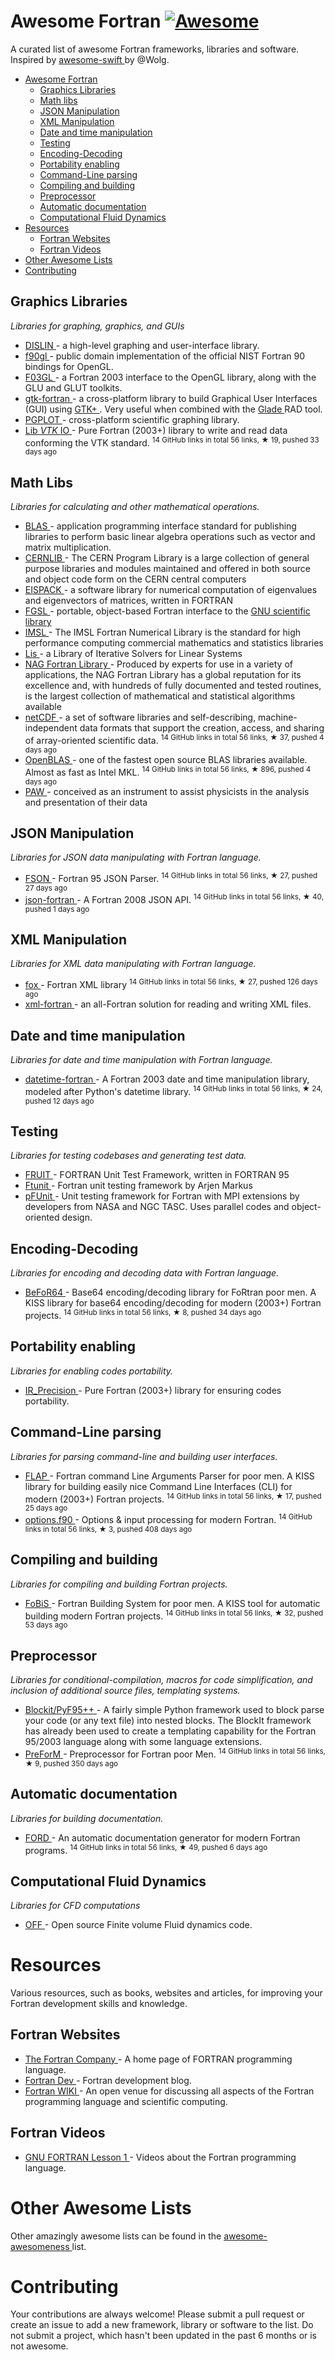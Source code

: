 <h1>
 Awesome Fortran
 <a href="https://github.com/sindresorhus/awesome">
  <img alt="Awesome" src="https://cdn.rawgit.com/sindresorhus/awesome/d7305f38d29fed78fa85652e3a63e154dd8e8829/media/badge.svg"/>
 </a>
</h1>
<p>
 A curated list of awesome Fortran frameworks, libraries and software. Inspired by
 <a href="https://github.com/Wolg/awesome-swift">
  awesome-swift
 </a>
 by @Wolg.
</p>
<ul>
 <li>
  <a href="#awesome-fortran">
   Awesome Fortran
  </a>
  <ul>
   <li>
    <a href="#graphics-libraries">
     Graphics Libraries
    </a>
   </li>
   <li>
    <a href="#math-libs">
     Math libs
    </a>
   </li>
   <li>
    <a href="#json-manipulation">
     JSON Manipulation
    </a>
   </li>
   <li>
    <a href="#xml-manipulation">
     XML Manipulation
    </a>
   </li>
   <li>
    <a href="#date-and-time-manipulation">
     Date and time manipulation
    </a>
   </li>
   <li>
    <a href="#testing">
     Testing
    </a>
   </li>
   <li>
    <a href="#encoding-decoding">
     Encoding-Decoding
    </a>
   </li>
   <li>
    <a href="#portability-enabling">
     Portability enabling
    </a>
   </li>
   <li>
    <a href="#command-line-parsing">
     Command-Line parsing
    </a>
   </li>
   <li>
    <a href="#compiling-and-building">
     Compiling and building
    </a>
   </li>
   <li>
    <a href="#preprocessor">
     Preprocessor
    </a>
   </li>
   <li>
    <a href="#automatic-documentation">
     Automatic documentation
    </a>
   </li>
   <li>
    <a href="#computational-fluid-dynamics">
     Computational Fluid Dynamics
    </a>
   </li>
  </ul>
 </li>
 <li>
  <a href="#resources">
   Resources
  </a>
  <ul>
   <li>
    <a href="#fortran-websites">
     Fortran Websites
    </a>
   </li>
   <li>
    <a href="#fortran-videos">
     Fortran Videos
    </a>
   </li>
  </ul>
 </li>
 <li>
  <a href="#other-awesome-lists">
   Other Awesome Lists
  </a>
 </li>
 <li>
  <a href="#contributing">
   Contributing
  </a>
 </li>
</ul>
<h2>
 Graphics Libraries
</h2>
<p>
 <em>
  Libraries for graphing, graphics, and GUIs
 </em>
</p>
<ul>
 <li>
  <a href="http://www.mps.mpg.de/dislin/">
   DISLIN
  </a>
  - a high-level graphing and user-interface library.
 </li>
 <li>
  <a href="http://math.nist.gov/f90gl/">
   f90gl
  </a>
  - public domain implementation of the official NIST Fortran 90 bindings for OpenGL.
 </li>
 <li>
  <a href="http://www-stone.ch.cam.ac.uk/pub/f03gl/index.xhtml">
   F03GL
  </a>
  - a Fortran 2003 interface to the OpenGL library, along with the GLU and GLUT toolkits.
 </li>
 <li>
  <a href="https://github.com/jerryd/gtk-fortran/wiki">
   gtk-fortran
  </a>
  - a cross-platform library to build Graphical User Interfaces (GUI) using
  <a href="http://www.gtk.org/">
   GTK+
  </a>
  .  Very useful when combined with the
  <a href="https://glade.gnome.org/">
   Glade
  </a>
  RAD tool.
 </li>
 <li>
  <a href="http://www.astro.caltech.edu/~tjp/pgplot/">
   PGPLOT
  </a>
  - cross-platform scientific graphing library.
 </li>
 <li>
  <a href="https://github.com/szaghi/Lib_VTK_IO">
   Lib
   <em>
    VTK
   </em>
   IO
  </a>
  - Pure Fortran (2003+) library to write and read data conforming the VTK standard.
  <sup>
   14 GitHub links in total 56 links, &#9733 19, pushed 33 days ago
  </sup>
 </li>
</ul>
<h2>
 Math Libs
</h2>
<p>
 <em>
  Libraries for calculating and other mathematical operations.
 </em>
</p>
<ul>
 <li>
  <a href="http://www.netlib.org/blas/">
   BLAS
  </a>
  - application programming interface standard for publishing libraries to perform basic linear algebra operations such as vector and matrix multiplication.
 </li>
 <li>
  <a href="http://cernlib.web.cern.ch/cernlib/">
   CERNLIB
  </a>
  - The CERN Program Library is a large collection of general purpose libraries and modules maintained and offered in both source and object code form on the CERN central computers
 </li>
 <li>
  <a href="http://www.netlib.org/eispack/">
   EISPACK
  </a>
  - a software library for numerical computation of eigenvalues and eigenvectors of matrices, written in FORTRAN
 </li>
 <li>
  <a href="http://www.lrz.de/services/software/mathematik/gsl/fortran/index.html">
   FGSL
  </a>
  - portable, object-based Fortran interface to the
  <a href="http://www.lrz.de/services/software/mathematik/gsl/">
   GNU scientific library
  </a>
 </li>
 <li>
  <a href="http://www.roguewave.com/products-services/imsl-numerical-libraries/fortran-libraries">
   IMSL
  </a>
  - The IMSL Fortran Numerical Library is the standard for high performance computing commercial mathematics and statistics libraries
 </li>
 <li>
  <a href="http://www.ssisc.org/lis/index.en.html#download">
   Lis
  </a>
  - a Library of Iterative Solvers for Linear Systems
 </li>
 <li>
  <a href="http://www.nag.co.uk/numeric/fl/FLdescription.asp">
   NAG Fortran Library
  </a>
  - Produced by experts for use in a variety of applications, the NAG Fortran Library has a global reputation for its excellence and, with hundreds of fully documented and tested routines, is the largest collection of mathematical and statistical algorithms available
 </li>
 <li>
  <a href="https://github.com/Unidata/netcdf-fortran">
   netCDF
  </a>
  - a set of software libraries and self-describing, machine-independent data formats that support the creation, access, and sharing of array-oriented scientific data.
  <sup>
   14 GitHub links in total 56 links, &#9733 37, pushed 4 days ago
  </sup>
 </li>
 <li>
  <a href="https://github.com/xianyi/OpenBLAS">
   OpenBLAS
  </a>
  - one of the fastest open source BLAS libraries available.  Almost as fast as Intel MKL.
  <sup>
   14 GitHub links in total 56 links, &#9733 896, pushed 4 days ago
  </sup>
 </li>
 <li>
  <a href="http://paw.web.cern.ch/paw/">
   PAW
  </a>
  - conceived as an instrument to assist physicists in the analysis and presentation of their data
 </li>
</ul>
<h2>
 JSON Manipulation
</h2>
<p>
 <em>
  Libraries for JSON data manipulating with Fortran language.
 </em>
</p>
<ul>
 <li>
  <a href="https://github.com/josephalevin/fson">
   FSON
  </a>
  - Fortran 95 JSON Parser.
  <sup>
   14 GitHub links in total 56 links, &#9733 27, pushed 27 days ago
  </sup>
 </li>
 <li>
  <a href="https://github.com/jacobwilliams/json-fortran">
   json-fortran
  </a>
  - A Fortran 2008 JSON API.
  <sup>
   14 GitHub links in total 56 links, &#9733 40, pushed 1 days ago
  </sup>
 </li>
</ul>
<h2>
 XML Manipulation
</h2>
<p>
 <em>
  Libraries for XML data manipulating with Fortran language.
 </em>
</p>
<ul>
 <li>
  <a href="https://github.com/andreww/fox">
   fox
  </a>
  - Fortran XML library
  <sup>
   14 GitHub links in total 56 links, &#9733 27, pushed 126 days ago
  </sup>
 </li>
 <li>
  <a href="http://sourceforge.net/projects/xml-fortran/">
   xml-fortran
  </a>
  - an all-Fortran solution for reading and writing XML files.
 </li>
</ul>
<h2>
 Date and time manipulation
</h2>
<p>
 <em>
  Libraries for date and time manipulation with Fortran language.
 </em>
</p>
<ul>
 <li>
  <a href="https://github.com/milancurcic/datetime-fortran">
   datetime-fortran
  </a>
  - A Fortran 2003 date and time manipulation library, modeled after Python's datetime library.
  <sup>
   14 GitHub links in total 56 links, &#9733 24, pushed 12 days ago
  </sup>
 </li>
</ul>
<h2>
 Testing
</h2>
<p>
 <em>
  Libraries for testing codebases and generating test data.
 </em>
</p>
<ul>
 <li>
  <a href="http://sourceforge.net/projects/fortranxunit/">
   FRUIT
  </a>
  - FORTRAN Unit Test Framework, written in FORTRAN 95
 </li>
 <li>
  <a href="http://flibs.sourceforge.net/ftnunit.html">
   Ftunit
  </a>
  - Fortran unit testing framework by Arjen Markus
 </li>
 <li>
  <a href="http://sourceforge.net/projects/pfunit/">
   pFUnit
  </a>
  - Unit testing framework for Fortran with MPI extensions by developers from NASA and NGC TASC.  Uses parallel codes and object-oriented design.
 </li>
</ul>
<h2>
 Encoding-Decoding
</h2>
<p>
 <em>
  Libraries for encoding and decoding data with Fortran language.
 </em>
</p>
<ul>
 <li>
  <a href="https://github.com/szaghi/BeFoR64">
   BeFoR64
  </a>
  - Base64 encoding/decoding library for FoRtran poor men. A KISS library for base64 encoding/decoding for modern (2003+) Fortran projects.
  <sup>
   14 GitHub links in total 56 links, &#9733 8, pushed 34 days ago
  </sup>
 </li>
</ul>
<h2>
 Portability enabling
</h2>
<p>
 <em>
  Libraries for enabling codes portability.
 </em>
</p>
<ul>
 <li>
  <a href="https://github.com/szaghi/IR_Precision">
   IR_Precision
  </a>
  - Pure Fortran (2003+) library for ensuring codes portability.
 </li>
</ul>
<h2>
 Command-Line parsing
</h2>
<p>
 <em>
  Libraries for parsing command-line and building user interfaces.
 </em>
</p>
<ul>
 <li>
  <a href="https://github.com/szaghi/FLAP">
   FLAP
  </a>
  - Fortran command Line Arguments Parser for poor men. A KISS library for building easily nice Command Line Interfaces (CLI) for modern (2003+) Fortran projects.
  <sup>
   14 GitHub links in total 56 links, &#9733 17, pushed 25 days ago
  </sup>
 </li>
 <li>
  <a href="https://github.com/cngilbreth/optionsf90">
   options.f90
  </a>
  - Options & input processing for modern Fortran.
  <sup>
   14 GitHub links in total 56 links, &#9733 3, pushed 408 days ago
  </sup>
 </li>
</ul>
<h2>
 Compiling and building
</h2>
<p>
 <em>
  Libraries for compiling and building Fortran projects.
 </em>
</p>
<ul>
 <li>
  <a href="https://github.com/szaghi/FoBiS">
   FoBiS
  </a>
  - Fortran Building System for poor men. A KISS tool for automatic building modern Fortran projects.
  <sup>
   14 GitHub links in total 56 links, &#9733 32, pushed 53 days ago
  </sup>
 </li>
</ul>
<h2>
 Preprocessor
</h2>
<p>
 <em>
  Libraries for conditional-compilation, macros for code simplification, and inclusion of additional source files, templating systems.
 </em>
</p>
<ul>
 <li>
  <a href="http://blockit.sourceforge.net/">
   Blockit/PyF95++
  </a>
  - A fairly simple Python framework used to block parse your code (or any text file) into nested blocks. The BlockIt framework has already been used to create a templating capability for the Fortran 95/2003 language along with some language extensions.
 </li>
 <li>
  <a href="https://github.com/szaghi/PreForM">
   PreForM
  </a>
  - Preprocessor for Fortran poor Men.
  <sup>
   14 GitHub links in total 56 links, &#9733 9, pushed 350 days ago
  </sup>
 </li>
</ul>
<h2>
 Automatic documentation
</h2>
<p>
 <em>
  Libraries for building documentation.
 </em>
</p>
<ul>
 <li>
  <a href="https://github.com/cmacmackin/ford">
   FORD
  </a>
  - An automatic documentation generator for modern Fortran programs.
  <sup>
   14 GitHub links in total 56 links, &#9733 49, pushed 6 days ago
  </sup>
 </li>
</ul>
<h2>
 Computational Fluid Dynamics
</h2>
<p>
 <em>
  Libraries for CFD computations
 </em>
</p>
<ul>
 <li>
  <a href="https://github.com/szaghi/OFF/tree/testing">
   OFF
  </a>
  - Open source Finite volume Fluid dynamics code.
 </li>
</ul>
<h1>
 Resources
</h1>
<p>
 Various resources, such as books, websites and articles, for improving your Fortran development skills and knowledge.
</p>
<h2>
 Fortran Websites
</h2>
<ul>
 <li>
  <a href="http://www.fortran.com/">
   The Fortran Company
  </a>
  - A home page of FORTRAN programming language.
 </li>
 <li>
  <a href="https://fortrandev.wordpress.com/">
   Fortran Dev
  </a>
  - Fortran development blog.
 </li>
 <li>
  <a href="http://fortranwiki.org/fortran/show/HomePage">
   Fortran WIKI
  </a>
  - An open venue for discussing all aspects of the Fortran programming language and scientific computing.
 </li>
</ul>
<h2>
 Fortran Videos
</h2>
<ul>
 <li>
  <a href="https://www.youtube.com/watch?v=qUy8M10uZRU">
   GNU FORTRAN Lesson 1
  </a>
  - Videos about the Fortran programming language.
 </li>
</ul>
<h1>
 Other Awesome Lists
</h1>
<p>
 Other amazingly awesome lists can be found in the
 <a href="https://github.com/bayandin/awesome-awesomeness">
  awesome-awesomeness
 </a>
 list.
</p>
<h1>
 Contributing
</h1>
<p>
 Your contributions are always welcome! Please submit a pull request or create an issue to add a new framework, library or software to the list. Do not submit a project, which hasn't been updated in the past 6 months or is not awesome.
</p>
